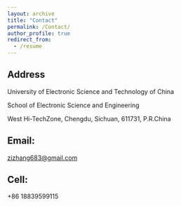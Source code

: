 ```yaml
---
layout: archive
title: "Contact"
permalink: /Contact/
author_profile: true
redirect_from:
  - /resume
---
```


## Address
University of Electronic Science and Technology of China

School of Electronic Science and Engineering

West Hi-TechZone, Chengdu, Sichuan, 611731, P.R.China


## Email:


[zizhang683@gmail.com](mailto:zizhang683@gmail.com)

## Cell:

+86 18839599115
